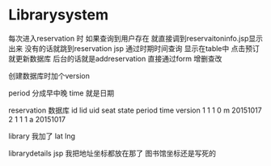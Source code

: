# Librarysystem

每次进入reservation 时 如果查询到用户存在 就直接调到reservaitoninfo.jsp显示出来
没有的话就跳到reservation jsp 通过时期时间查询 显示在table中 点击预订就更新数据库
后台的话就是addreservation 直接通过form 增删查改

创建数据库时加个version    

period 分成早中晚 time 就是日期 

reservation 数据库
id lid uid seat state period    time         version
1   1      1     0      m     20151017
2   1      1     1      a     20151017 

library 我加了 lat lng

librarydetails jsp 我把地址坐标都放在那了 图书馆坐标还是写死的

